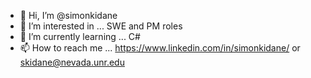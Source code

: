 - 👋 Hi, I’m @simonkidane
- 👀 I’m interested in ... SWE and PM roles
- 🌱 I’m currently learning ... C#
- 📫 How to reach me ... https://www.linkedin.com/in/simonkidane/ or skidane@nevada.unr.edu

<!---
simonkidane/simonkidane is a ✨ special ✨ repository because its `README.md` (this file) appears on your GitHub profile.
You can click the Preview link to take a look at your changes.
--->
